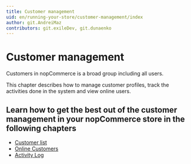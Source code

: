 ```yaml
---
title: Customer management
uid: en/running-your-store/customer-management/index
author: git.AndreiMaz
contributors: git.exileDev, git.dunaenko
---
```


# Customer management

Customers in nopCommerce is a broad group including all users.

This chapter describes how to manage customer profiles, track the activities done in the system and view online users.

## Learn how to get the best out of the customer management in your nopCommerce store in the following chapters

* [Customer list](xref:en/running-your-store/customer-management/managing-customers)
* [Online Customers](xref:en/running-your-store/customer-management/online-customers)
* [Activity Log](xref:en/running-your-store/customer-management/activity-log)
